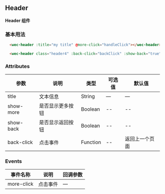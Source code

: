 ## Header
**Header 组件**
### 基本用法
```html
  <wec-header :title="my title" @more-click="handleClick"></wec-header>

  <wec-header class="header4" :back-click="backClick" :show-back="true" :show-more="true" title="显示左右按钮"></wec-header>
```
### Attributes
| 参数      | 说明    | 类型      | 可选值       | 默认值   |
|---------- |-------- |---------- |-------------  |-------- |
| title  | 文本信息    | String   | — | — |
|show-more|是否显示更多按钮|Boolean|--|--|
|show-back|是否显示返回按钮|Boolean|--|--|
| back-click  | 点击事件    | Function |--|返回上一个页面|
### Events
| 事件名称      | 说明    | 回调参数      |
|---------- |-------- |---------- |
| more-click  | 点击事件    | — |
